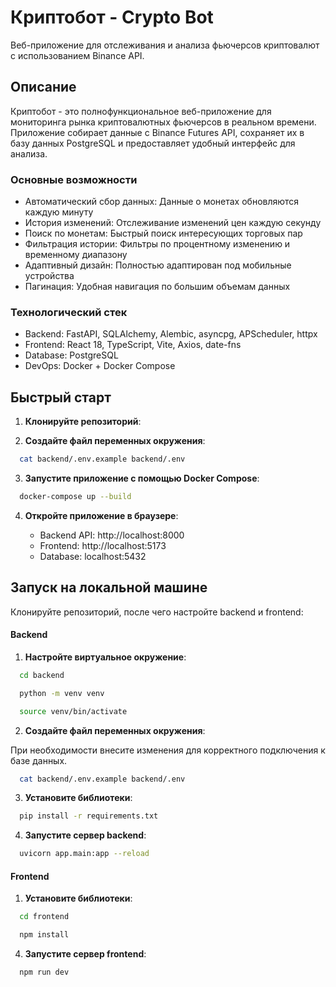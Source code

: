 # Криптобот - Crypto Bot

Веб-приложение для отслеживания и анализа фьючерсов криптовалют с использованием Binance API.

## Описание

Криптобот - это полнофункциональное веб-приложение для мониторинга рынка криптовалютных фьючерсов в реальном времени. Приложение собирает данные с Binance Futures API, сохраняет их в базу данных PostgreSQL и предоставляет удобный интерфейс для анализа.

### Основные возможности

- Автоматический сбор данных: Данные о монетах обновляются каждую минуту
- История изменений: Отслеживание изменений цен каждую секунду
- Поиск по монетам: Быстрый поиск интересующих торговых пар
- Фильтрация истории: Фильтры по процентному изменению и временному диапазону
- Адаптивный дизайн: Полностью адаптирован под мобильные устройства
- Пагинация: Удобная навигация по большим объемам данных

### Технологический стек

- Backend: FastAPI, SQLAlchemy, Alembic, asyncpg, APScheduler, httpx
- Frontend: React 18, TypeScript, Vite, Axios, date-fns
- Database: PostgreSQL
- DevOps: Docker + Docker Compose

## Быстрый старт

1. **Клонируйте репозиторий**:

2. **Создайте файл переменных окружения**:

```bash
  cat backend/.env.example backend/.env
```

3. **Запустите приложение с помощью Docker Compose**:

```bash
  docker-compose up --build
```

4. **Откройте приложение в браузере**:

   - Backend API: http://localhost:8000
   - Frontend: http://localhost:5173
   - Database: localhost:5432

## Запуск на локальной машине

Клонируйте репозиторий, после чего настройте backend и frontend:

#### Backend

1. **Настройте виртуальное окружение**:

```bash
  cd backend

  python -m venv venv

  source venv/bin/activate
```

2. **Создайте файл переменных окружения**:

При необходимости внесите изменения для корректного подключения к базе данных.
```bash
  cat backend/.env.example backend/.env
```

3. **Установите библиотеки**:

```bash
  pip install -r requirements.txt
```

4. **Запустите сервер backend**:

```bash
  uvicorn app.main:app --reload
```

#### Frontend

1. **Установите библиотеки**:

```bash
  cd frontend

  npm install
```

4. **Запустите сервер frontend**:

```bash
  npm run dev
```